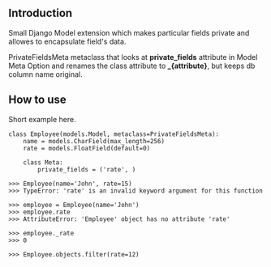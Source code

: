 Introduction
------------
Small Django Model extension which makes particular fields private and allowes to encapsulate field's data.

PrivateFieldsMeta metaclass that looks at **private_fields** attribute in Model Meta Option and renames the class attribute to **_{attribute}**, but keeps db column name original.

How to use
------------    
Short example here.
```
class Employee(models.Model, metaclass=PrivateFieldsMeta):
    name = models.CharField(max_length=256)
    rate = models.FloatField(default=0)
    
    class Meta:
        private_fields = ('rate', )

>>> Employee(name='John', rate=15)
>>> TypeError: 'rate' is an invalid keyword argument for this function

>>> employee = Employee(name='John')
>>> employee.rate
>>> AttributeError: 'Employee' object has no attribute 'rate'

>>> employee._rate
>>> 0

>>> Employee.objects.filter(rate=12)
```
